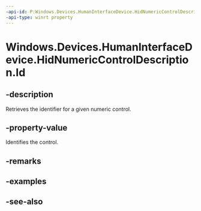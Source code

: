 ```yaml
---
-api-id: P:Windows.Devices.HumanInterfaceDevice.HidNumericControlDescription.Id
-api-type: winrt property
---
```


<!-- Property syntax
public uint Id { get; }
-->

# Windows.Devices.HumanInterfaceDevice.HidNumericControlDescription.Id

## -description
Retrieves the identifier for a given numeric control.

## -property-value
Identifies the control.

## -remarks

## -examples

## -see-also
